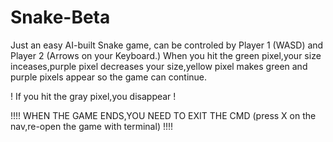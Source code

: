 # Snake-Beta

Just an easy AI-built Snake game, can be controled by Player 1 (WASD) and Player 2 (Arrows on your Keyboard.)
When you hit the green pixel,your size inceases,purple pixel decreases your size,yellow pixel makes green and purple pixels appear so the game can continue.

! If you hit the gray pixel,you disappear !

!!!! WHEN THE GAME ENDS,YOU NEED TO EXIT THE CMD (press X on the nav,re-open the game with terminal) !!!!
